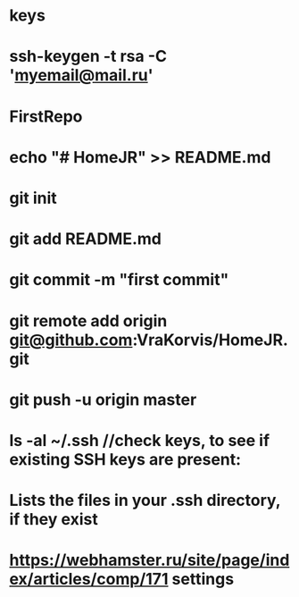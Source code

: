 # keys
# ssh-keygen -t rsa -C 'myemail@mail.ru'

# FirstRepo
# echo "# HomeJR" >> README.md
# git init 
# git add README.md
# git commit -m "first commit" 
# git remote add origin git@github.com:VraKorvis/HomeJR.git
# git push -u origin master

# ls -al ~/.ssh //check keys, to see if existing SSH keys are present:
# Lists the files in your .ssh directory, if they exist

# https://webhamster.ru/site/page/index/articles/comp/171 settings
# 
